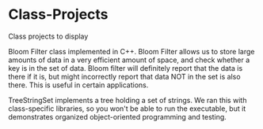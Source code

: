 # Class-Projects
Class projects to display

Bloom Filter class implemented in C++. Bloom Filter allows us to store large amounts of data in a very efficient amount of space, and check whether a key is in the set of data. Bloom filter will definitely report that the data is there if it is, but might incorrectly report that data NOT in the set is also there. This is useful in certain applications.

TreeStringSet implements a tree holding a set of strings. We ran this with class-specific libraries, so you won't be able to run the executable, but it demonstrates organized object-oriented programming and testing.
